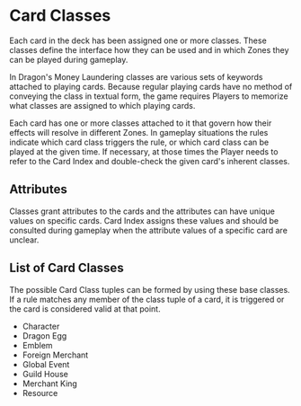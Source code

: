 # Card Classes

Each card in the deck has been assigned one or more classes. These classes define the interface how they can be used and in which Zones they can be played during gameplay.

In Dragon's Money Laundering classes are various sets of keywords attached to playing cards. Because regular playing cards have no method of conveying the class in textual form, the game requires Players to memorize what classes are assigned to which playing cards.

Each card has one or more classes attached to it that govern how their effects will resolve in different Zones. In gameplay situations the rules indicate which card class triggers the rule, or which card class can be played at the given time. If necessary, at those times the Player needs to refer to the Card Index and double-check the given card's inherent classes.

## Attributes

Classes grant attributes to the cards and the attributes can have unique values on specific cards. Card Index assigns these values and should be consulted during gameplay when the attribute values of a specific card are unclear.

## List of Card Classes

The possible Card Class tuples can be formed by using these base classes. If a rule matches any member of the class tuple of a card, it is triggered or the card is considered valid at that point.

* Character
* Dragon Egg
* Emblem
* Foreign Merchant
* Global Event
* Guild House
* Merchant King
* Resource
